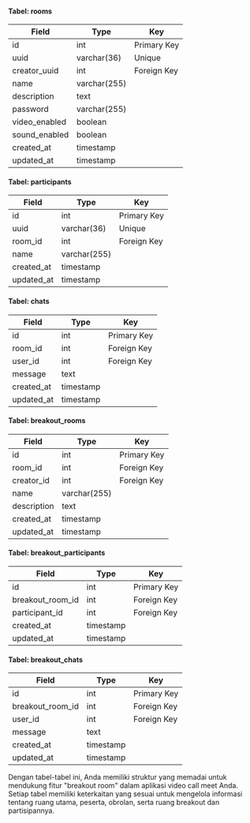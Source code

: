 #### Tabel: rooms

| Field         | Type         | Key         |
| ------------- | ------------ | ----------- |
| id            | int          | Primary Key |
| uuid          | varchar(36)  | Unique      |
| creator_uuid  | int          | Foreign Key |
| name          | varchar(255) |             |
| description   | text         |             |
| password      | varchar(255) |             |
| video_enabled | boolean      |             |
| sound_enabled | boolean      |             |
| created_at    | timestamp    |             |
| updated_at    | timestamp    |             |

#### Tabel: participants

| Field      | Type         | Key         |
| ---------- | ------------ | ----------- |
| id         | int          | Primary Key |
| uuid       | varchar(36)  | Unique      |
| room_id    | int          | Foreign Key |
| name       | varchar(255) |             |
| created_at | timestamp    |             |
| updated_at | timestamp    |             |

#### Tabel: chats

| Field      | Type      | Key         |
| ---------- | --------- | ----------- |
| id         | int       | Primary Key |
| room_id    | int       | Foreign Key |
| user_id    | int       | Foreign Key |
| message    | text      |             |
| created_at | timestamp |             |
| updated_at | timestamp |             |

#### Tabel: breakout_rooms

| Field       | Type         | Key         |
| ----------- | ------------ | ----------- |
| id          | int          | Primary Key |
| room_id     | int          | Foreign Key |
| creator_id  | int          | Foreign Key |
| name        | varchar(255) |             |
| description | text         |             |
| created_at  | timestamp    |             |
| updated_at  | timestamp    |             |

#### Tabel: breakout_participants

| Field            | Type      | Key         |
| ---------------- | --------- | ----------- |
| id               | int       | Primary Key |
| breakout_room_id | int       | Foreign Key |
| participant_id   | int       | Foreign Key |
| created_at       | timestamp |             |
| updated_at       | timestamp |             |

#### Tabel: breakout_chats

| Field            | Type      | Key         |
| ---------------- | --------- | ----------- |
| id               | int       | Primary Key |
| breakout_room_id | int       | Foreign Key |
| user_id          | int       | Foreign Key |
| message          | text      |             |
| created_at       | timestamp |             |
| updated_at       | timestamp |             |

Dengan tabel-tabel ini, Anda memiliki struktur yang memadai untuk mendukung fitur "breakout room" dalam aplikasi video call meet Anda. Setiap tabel memiliki keterkaitan yang sesuai untuk mengelola informasi tentang ruang utama, peserta, obrolan, serta ruang breakout dan partisipannya.
